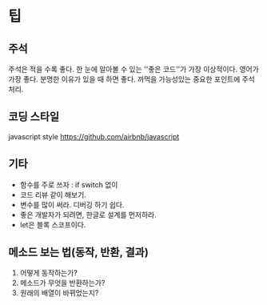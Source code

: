 # 팁

## 주석
주석은 적을 수록 좋다. 한 눈에 알아볼 수 있는 ''좋은 코드''가 가장 이상적이다. 영어가 가장 좋다.
분명한 이유가 있을 때 하면 좋다. 까먹을 가능성있는 중요한 포인트에 주석처리.

## 코딩 스타일
javascript style
https://github.com/airbnb/javascript

## 기타
- 함수를 주로 쓰자 : if switch 없이
- 코드 리뷰 같이 해보기.
- 변수를 많이 써라. 디버깅 하기 쉽다.
- 좋은 개발자가 되려면, 한글로 설계를 먼저하라.
- let은 블록 스코프이다.

## 메소드 보는 법(동작, 반환, 결과)
1. 어떻게 동작하는가?
2. 메소드가 무엇을 반환하는가?
3. 원래의 배열이 바뀌었는지?
